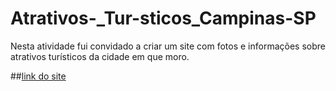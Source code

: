 # Atrativos-_Tur-sticos_Campinas-SP
Nesta atividade fui convidado a criar um site com fotos e informações sobre atrativos turísticos da cidade em que moro.

##[link do site](https://geovaneramirez.github.io/Pontos-Turisticos_em_Campinas-SP/)
